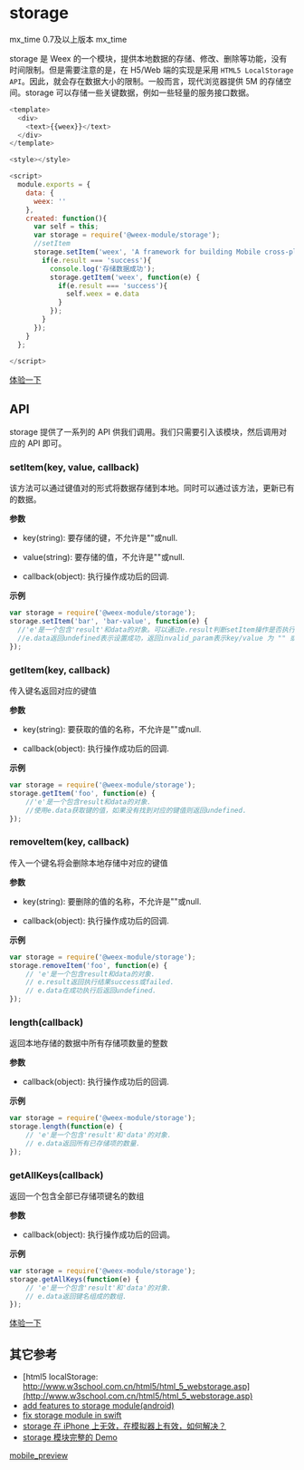 # storage 

mx_time 
	0.7及以上版本
mx_time 

storage 是 Weex 的一个模块，提供本地数据的存储、修改、删除等功能，没有时间限制。但是需要注意的是，在 H5/Web 端的实现是采用 `HTML5 LocalStorage API`。因此，就会存在数据大小的限制。一般而言，现代浏览器提供 5M 的存储空间。storage 可以存储一些关键数据，例如一些轻量的服务接口数据。
````javascript
<template>
  <div>
    <text>{{weex}}</text>
  </div>
</template>

<style></style>

<script>
  module.exports = {
    data: {
      weex: ''
    },
    created: function(){
      var self = this;
      var storage = require('@weex-module/storage');
      //setItem
      storage.setItem('weex', 'A framework for building Mobile cross-platform UI', function(e) {
        if(e.result === 'success'){
          console.log('存储数据成功');
          storage.getItem('weex', function(e) {
            if(e.result === 'success'){
              self.weex = e.data
            }
          });
        }
      });
    }
  };
  
</script>
````   
[体验一下](http://www.baidu.com?123=test)


## API  
storage 提供了一系列的 API 供我们调用。我们只需要引入该模块，然后调用对应的 API 即可。

### setItem(key, value, callback)

该方法可以通过键值对的形式将数据存储到本地。同时可以通过该方法，更新已有的数据。

**参数**

* key(string): 要存储的键，不允许是""或null.

* value(string): 要存储的值，不允许是""或null.

* callback(object): 执行操作成功后的回调.

**示例**

````javascript
var storage = require('@weex-module/storage');
storage.setItem('bar', 'bar-value', function(e) {
  //'e'是一个包含'result'和data的对象。可以通过e.result判断setItem操作是否执行成功。
  //e.data返回undefined表示设置成功，返回invalid_param表示key/value 为 "" 或者 null
});
````      

### getItem(key, callback)

传入键名返回对应的键值

**参数**

+ key(string): 要获取的值的名称，不允许是""或null.

+ callback(object): 执行操作成功后的回调.

**示例**

````javascript
var storage = require('@weex-module/storage');
storage.getItem('foo', function(e) {
	//'e'是一个包含result和data的对象.
	//使用e.data获取键的值，如果没有找到对应的键值则返回undefined.
});
````

### removeItem(key, callback)

传入一个键名将会删除本地存储中对应的键值

**参数**

* key(string): 要删除的值的名称，不允许是""或null.

* callback(object): 执行操作成功后的回调.

**示例**

````javascript
var storage = require('@weex-module/storage');
storage.removeItem('foo', function(e) {
	// 'e'是一个包含result和data的对象.
	// e.result返回执行结果success或failed.
	// e.data在成功执行后返回undefined.
});
````

### length(callback)

返回本地存储的数据中所有存储项数量的整数

**参数**

* callback(object): 执行操作成功后的回调.

**示例**

````javascript
var storage = require('@weex-module/storage');
storage.length(function(e) {
	// 'e'是一个包含'result'和'data'的对象.
	// e.data返回所有已存储项的数量.
});
````

### getAllKeys(callback)

返回一个包含全部已存储项键名的数组

**参数**

* callback(object): 执行操作成功后的回调。   



**示例**

````javascript
var storage = require('@weex-module/storage');
storage.getAllKeys(function(e) {
	// 'e'是一个包含'result'和'data'的对象.
	// e.data返回键名组成的数组.
});
````  

[体验一下](https://m.taobao.com?123=test)

## 其它参考 

+ [html5 localStorage: http://www.w3school.com.cn/html5/html_5_webstorage.asp](http://www.w3school.com.cn/html5/html_5_webstorage.asp)       
+ [add features to storage module(android)](https://github.com/alibaba/weex/pull/1296) 
+ [fix storage module in swift](https://github.com/alibaba/weex/pull/998)       
+ [storage 在 iPhone 上无效，在模拟器上有效，如何解决？](https://github.com/alibaba/weex/issues/1453) 
+ [storage 模块完整的 Demo](https://github.com/alibaba/weex/blob/dev/examples/module/storage-demo.we)
      
[mobile_preview](http://gtms03.alicdn.com/tps/i3/TB1pQENMXXXXXaLXVXXkIFHLVXX-624-1105.jpg)